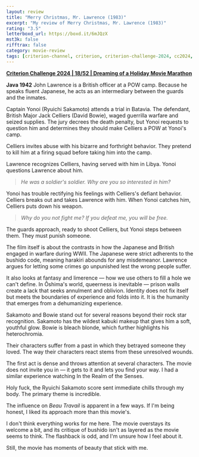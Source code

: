 ```yaml
---
layout: review
title: "Merry Christmas, Mr. Lawrence (1983)"
excerpt: "My review of Merry Christmas, Mr. Lawrence (1983)"
rating: "3.5"
letterboxd_url: https://boxd.it/6mJQzX
mst3k: false
rifftrax: false
category: movie-review
tags: [criterion-channel, criterion, criterion-challenge-2024, cc2024, homoerotic-for-the-holidays, queer]
---
```


<b><a href="https://boxd.it/qWjuA/detail" target="_blank" rel="noopener">Criterion Challenge 2024 | 18/52 | Dreaming of a Holiday Movie Marathon</a></b>

<b>Java 1942</b>
John Lawrence is a British officer at a POW camp. Because he speaks fluent Japanese, he acts as an intermediary between the guards and the inmates.

Captain Yonoi (Ryuichi Sakamoto) attends a trial in Batavia. The defendant, British Major Jack Celliers (David Bowie), waged guerrilla warfare and seized supplies. The jury decrees the death penalty, but Yonoi requests to question him and determines they should make Celliers a POW at Yonoi's camp.

Celliers invites abuse with his bizarre and forthright behavior. They pretend to kill him at a firing squad before taking him into the camp.

Lawrence recognizes Celliers, having served with him in Libya. Yonoi questions Lawrence about him.

<blockquote><i>He was a soldier's soldier. Why are you so interested in him?</i></blockquote>Yonoi has trouble rectifying his feelings with Celliers's defiant behavior. Celliers breaks out and takes Lawrence with him. When Yonoi catches him, Celliers puts down his weapon.

<blockquote><i>Why do you not fight me? If you defeat me, you will be free.</i></blockquote>The guards approach, ready to shoot Celliers, but Yonoi steps between them. They must punish someone.

The film itself is about the contrasts in how the Japanese and British engaged in warfare during WWII. The Japanese were strict adherents to the bushido code, meaning harakiri abounds for any misdemeanor. Lawrence argues for letting some crimes go unpunished lest the wrong people suffer.

It also looks at fantasy and limerence — how we use others to fill a hole we can't define. In Ôshima's world, queerness is inevitable — prison walls create a lack that seeks annulment and oblivion. Identity does not fix itself but meets the boundaries of experience and folds into it. It is the humanity that emerges from a dehumanizing experience.

Sakamoto and Bowie stand out for several reasons beyond their rock star recognition. Sakamoto has the wildest kabuki makeup that gives him a soft, youthful glow. Bowie is bleach blonde, which further highlights his heterochromia.

Their characters suffer from a past in which they betrayed someone they loved. The way their characters react stems from these unresolved wounds.

The first act is dense and throws attention at several characters. The movie does not invite
you in — it gets to it and lets you find your way. I had a similar experience watching In the Realm of the Senses.

Holy fuck, the Ryuichi Sakamoto score sent immediate chills through my body. The primary theme is incredible.

The influence on <i>Beau Travail</i> is apparent in a few ways. If I'm being honest, I liked its approach more than this movie's.

I don't think everything works for me here. The movie overstays its welcome a bit, and its critique of bushido isn't as layered as the movie seems to think. The flashback is odd, and I'm unsure how I feel about it.

Still, the movie has moments of beauty that stick with me.

